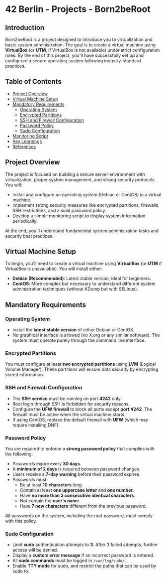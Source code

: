 # 42 Berlin - Projects - Born2beRoot

## Introduction

Born2beRoot is a project designed to introduce you to virtualization and basic system administration. The goal is to create a virtual machine using **VirtualBox** (or **UTM**, if VirtualBox is not available) under strict configuration rules. By the end of this project, you'll have successfully set up and configured a secure operating system following industry-standard practices.

## Table of Contents

- [Project Overview](#project-overview)
- [Virtual Machine Setup](#virtual-machine-setup)
- [Mandatory Requirements](#mandatory-requirements)
  - [Operating System](#operating-system)
  - [Encrypted Partitions](#encrypted-partitions)
  - [SSH and Firewall Configuration](#ssh-and-firewall-configuration)
  - [Password Policy](#password-policy)
  - [Sudo Configuration](#sudo-configuration)
- [Monitoring Script](#monitoring-script)
- [Key Learnings](#key-learnings)
- [References](#references)

## Project Overview

The project is focused on building a secure server environment with virtualization, proper system management, and strong security protocols. You will:
- Install and configure an operating system (Debian or CentOS) in a virtual machine.
- Implement strong security measures like encrypted partitions, firewalls, SSH restrictions, and a solid password policy.
- Develop a simple monitoring script to display system information periodically.

At the end, you'll understand fundamental system administration tasks and security best practices.

## Virtual Machine Setup

To begin, you'll need to create a virtual machine using **VirtualBox** (or **UTM** if VirtualBox is unavailable). You will install either:
- **Debian (Recommended)**: Latest stable version, ideal for beginners.
- **CentOS**: More complex but necessary to understand different system administration techniques (without KDump but with SELinux).

## Mandatory Requirements

### Operating System

- Install the **latest stable version** of either Debian or CentOS.  
- No graphical interface is allowed (no X.org or any similar software). The system must operate purely through the command line interface.

### Encrypted Partitions

You must configure at least **two encrypted partitions** using **LVM** (Logical Volume Manager). These partitions will ensure data security by encrypting stored information.

### SSH and Firewall Configuration

- The **SSH service** must be running on port **4242** only.
- Root login through SSH is forbidden for security reasons.
- Configure the **UFW firewall** to block all ports except **port 4242**. The firewall must be active when the virtual machine starts.
- If using CentOS, replace the default firewall with **UFW** (which may require installing DNF).

### Password Policy

You are required to enforce a **strong password policy** that complies with the following:
- Passwords expire every **30 days**.
- A **minimum of 2 days** is required between password changes.
- Users receive a **7-day warning** before their password expires.
- Passwords must:
  - Be at least **10 characters** long.
  - Contain at least **one uppercase letter** and **one number**.
  - Have **no more than 3 consecutive identical characters**.
  - Not contain the **user's name**.
  - Have **7 new characters** different from the previous password.
  
All passwords on the system, including the root password, must comply with this policy.

### Sudo Configuration

- Limit **sudo** authentication attempts to **3**. After 3 failed attempts, further access will be denied.
- Display a **custom error message** if an incorrect password is entered.
- All **sudo commands** must be logged in `/var/log/sudo/`.
- Enable **TTY mode** for sudo, and restrict the paths that can be used by sudo to:

